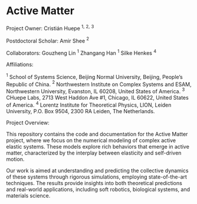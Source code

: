 # Active Matter

Project Owner: 
Cristián Huepe $^{1,}$ $^{2,}$ $^3$

Postdoctoral Scholar: 
Amir Shee $^2$

Collaborators: 
Gouzheng Lin $^1$
Zhangang Han $^1$
Silke Henkes $^4$



Affiliations:

$^1$ School of Systems Science, Beijing Normal University, Beijing, People’s Republic of China.
$^2$ Northwestern Institute on Complex Systems and ESAM, Northwestern University, Evanston, IL 60208, United States of America.
$^3$ CHuepe Labs, 2713 West Haddon Ave #1, Chicago, IL 60622, United States of America.
$^4$ Lorentz Institute for Theoretical Physics, LION, Leiden University, P.O. Box 9504, 2300 RA Leiden, The Netherlands.

Project Overview:

This repository contains the code and documentation for the Active Matter project, where we focus on the numerical modeling of complex active elastic systems. These models explore rich behaviors that emerge in active matter, characterized by the interplay between elasticity and self-driven motion.

Our work is aimed at understanding and predicting the collective dynamics of these systems through rigorous simulations, employing state-of-the-art techniques. The results provide insights into both theoretical predictions and real-world applications, including soft robotics, biological systems, and materials science.

